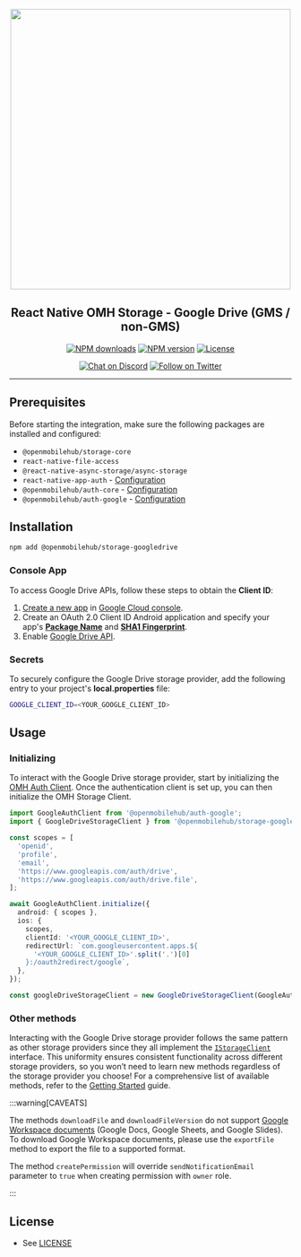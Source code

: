 <p align="center">
  <img width="500px" src="https://openmobilehub.org/wp-content/uploads/sites/13/2024/06/OpenMobileHub-horizontal-color.svg"/><br/>
  <h2 align="center">React Native OMH Storage - Google Drive (GMS / non-GMS)</h2>
</p>

<p align="center">
  <a href="https://www.npmjs.com/package/@openmobilehub/storage-googledrive"><img src="https://img.shields.io/npm/dm/@openmobilehub/storage-googledrive.svg?style=flat" alt="NPM downloads"/></a>
  <a href="https://www.npmjs.com/package/@openmobilehub/storage-googledrive"><img src="https://img.shields.io/npm/v/@openmobilehub/storage-googledrive.svg?style=flat" alt="NPM version"/></a>
  <a href="https://github.com/openmobilehub/react-native-omh-storage/blob/main/LICENSE"><img src="https://img.shields.io/npm/l/@openmobilehub/storage-googledrive.svg?style=flat" alt="License"/></a>
</p>

<p align="center">
  <a href="https://discord.com/invite/yTAFKbeVMw"><img src="https://img.shields.io/discord/1115727214827278446.svg?style=flat&colorA=7289da&label=Chat%20on%20Discord" alt="Chat on Discord"/></a>
  <a href="https://twitter.com/openmobilehub"><img src="https://img.shields.io/twitter/follow/openmobilehub.svg?style=flat&colorA=1da1f2&colorB=&label=Follow%20on%20Twitter" alt="Follow on Twitter"/></a>
</p>

---

## Prerequisites

Before starting the integration, make sure the following packages are installed and configured:

- `@openmobilehub/storage-core`
- `react-native-file-access`
- `@react-native-async-storage/async-storage`
- `react-native-app-auth` - [Configuration](https://openmobilehub.github.io/react-native-omh-auth/docs/getting-started#ios-configuration)
- `@openmobilehub/auth-core` - [Configuration](https://openmobilehub.github.io/react-native-omh-auth/docs/getting-started#android-configuration)
- `@openmobilehub/auth-google` - [Configuration](https://openmobilehub.github.io/react-native-omh-auth/docs/google#configuration)

## Installation

```bash
npm add @openmobilehub/storage-googledrive
```

### Console App

To access Google Drive APIs, follow these steps to obtain the **Client ID**:

1. [Create a new app](https://developers.google.com/identity/protocols/oauth2/native-app#android) in [Google Cloud console](https://console.cloud.google.com/projectcreate).
2. Create an OAuth 2.0 Client ID Android application and specify your app's [**Package Name**](https://developer.android.com/build/configure-app-module#set-application-id) and [**SHA1 Fingerprint**](https://support.google.com/cloud/answer/6158849?authuser=1#installedapplications&zippy=%2Cnative-applications%2Candroid).
3. Enable [Google Drive API](https://support.google.com/googleapi/answer/6158841).

### Secrets

To securely configure the Google Drive storage provider, add the following entry to your project's **local.properties** file:

```bash title="android/local.properties"
GOOGLE_CLIENT_ID=<YOUR_GOOGLE_CLIENT_ID>
```

## Usage

### Initializing

To interact with the Google Drive storage provider, start by initializing the [OMH Auth Client](https://openmobilehub.github.io/react-native-omh-auth/docs/google#initializing). Once the authentication client is set up, you can then initialize the OMH Storage Client.

```typescript
import GoogleAuthClient from '@openmobilehub/auth-google';
import { GoogleDriveStorageClient } from '@openmobilehub/storage-googledrive';

const scopes = [
  'openid',
  'profile',
  'email',
  'https://www.googleapis.com/auth/drive',
  'https://www.googleapis.com/auth/drive.file',
];

await GoogleAuthClient.initialize({
  android: { scopes },
  ios: {
    scopes,
    clientId: '<YOUR_GOOGLE_CLIENT_ID>',
    redirectUrl: `com.googleusercontent.apps.${
      '<YOUR_GOOGLE_CLIENT_ID>'.split('.')[0]
    }:/oauth2redirect/google`,
  },
});

const googleDriveStorageClient = new GoogleDriveStorageClient(GoogleAuthClient);
```

### Other methods

Interacting with the Google Drive storage provider follows the same pattern as other storage providers since they all implement the [`IStorageClient`](https://openmobilehub.github.io/react-native-omh-storage/docs/api/core/src/interfaces/IStorageClient#methods) interface. This uniformity ensures consistent functionality across different storage providers, so you won’t need to learn new methods regardless of the storage provider you choose! For a comprehensive list of available methods, refer to the [Getting Started](https://openmobilehub.github.io/react-native-omh-storage/docs/getting-started#usage) guide.

:::warning[CAVEATS]

The methods `downloadFile` and `downloadFileVersion` do not support [Google Workspace documents](https://developers.google.com/drive/api/guides/about-files#types:~:text=Google%20Workspace%20document,MIME%20types.) (Google Docs, Google Sheets, and Google Slides). To download Google Workspace documents, please use the `exportFile` method to export the file to a supported format.

The method `createPermission` will override `sendNotificationEmail` parameter to `true` when creating permission with `owner` role.

:::

## License

- See [LICENSE](https://github.com/openmobilehub/react-native-omh-storage/blob/main/LICENSE)
